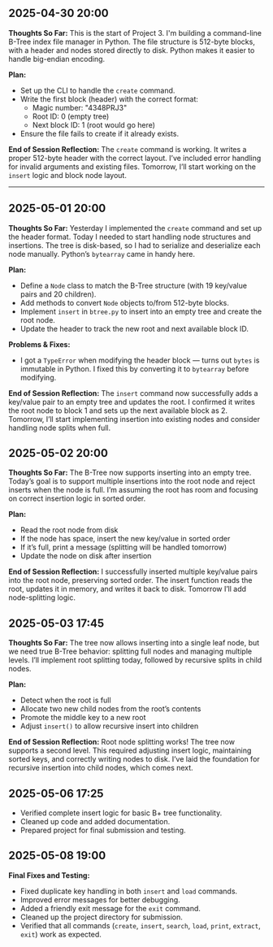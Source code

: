 ## 2025-04-30 20:00

**Thoughts So Far:**
This is the start of Project 3. I'm building a command-line B-Tree index file manager in Python. The file structure is 512-byte blocks, with a header and nodes stored directly to disk. Python makes it easier to handle big-endian encoding.

**Plan:**
- Set up the CLI to handle the `create` command.
- Write the first block (header) with the correct format:
  - Magic number: "4348PRJ3"
  - Root ID: 0 (empty tree)
  - Next block ID: 1 (root would go here)
- Ensure the file fails to create if it already exists.

**End of Session Reflection:**
The `create` command is working. It writes a proper 512-byte header with the correct layout. I’ve included error handling for invalid arguments and existing files. Tomorrow, I’ll start working on the `insert` logic and block node layout.

---

## 2025-05-01 20:00

**Thoughts So Far:**
Yesterday I implemented the `create` command and set up the header format. Today I needed to start handling node structures and insertions. The tree is disk-based, so I had to serialize and deserialize each node manually. Python’s `bytearray` came in handy here.

**Plan:**
- Define a `Node` class to match the B-Tree structure (with 19 key/value pairs and 20 children).
- Add methods to convert `Node` objects to/from 512-byte blocks.
- Implement `insert` in `btree.py` to insert into an empty tree and create the root node.
- Update the header to track the new root and next available block ID.

**Problems & Fixes:**
- I got a `TypeError` when modifying the header block — turns out `bytes` is immutable in Python. I fixed this by converting it to `bytearray` before modifying.

**End of Session Reflection:**
The `insert` command now successfully adds a key/value pair to an empty tree and updates the root. I confirmed it writes the root node to block 1 and sets up the next available block as 2. Tomorrow, I’ll start implementing insertion into existing nodes and consider handling node splits when full.
## 2025-05-02 20:00

**Thoughts So Far:**
The B-Tree now supports inserting into an empty tree. Today’s goal is to support multiple insertions into the root node and reject inserts when the node is full. I’m assuming the root has room and focusing on correct insertion logic in sorted order.

**Plan:**
- Read the root node from disk
- If the node has space, insert the new key/value in sorted order
- If it’s full, print a message (splitting will be handled tomorrow)
- Update the node on disk after insertion

**End of Session Reflection:**
I successfully inserted multiple key/value pairs into the root node, preserving sorted order. The insert function reads the root, updates it in memory, and writes it back to disk. Tomorrow I’ll add node-splitting logic.

## 2025-05-03 17:45

**Thoughts So Far:**
The tree now allows inserting into a single leaf node, but we need true B-Tree behavior: splitting full nodes and managing multiple levels. I’ll implement root splitting today, followed by recursive splits in child nodes.

**Plan:**
- Detect when the root is full
- Allocate two new child nodes from the root’s contents
- Promote the middle key to a new root
- Adjust `insert()` to allow recursive insert into children

**End of Session Reflection:**
Root node splitting works! The tree now supports a second level. This required adjusting insert logic, maintaining sorted keys, and correctly writing nodes to disk. I’ve laid the foundation for recursive insertion into child nodes, which comes next.


## 2025-05-06 17:25
- Verified complete insert logic for basic B+ tree functionality.
- Cleaned up code and added documentation.
- Prepared project for final submission and testing.

## 2025-05-08 19:00

**Final Fixes and Testing:**
- Fixed duplicate key handling in both `insert` and `load` commands.
- Improved error messages for better debugging.
- Added a friendly exit message for the `exit` command.
- Cleaned up the project directory for submission.
- Verified that all commands (`create`, `insert`, `search`, `load`, `print`, `extract`, `exit`) work as expected.
